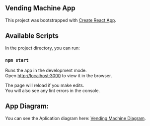 ## Vending Machine App

This project was bootstrapped with [Create React App](https://github.com/facebook/create-react-app).

## Available Scripts

In the project directory, you can run:

### `npm start`

Runs the app in the development mode.<br />
Open [http://localhost:3000](http://localhost:3000) to view it in the browser.

The page will reload if you make edits.<br />
You will also see any lint errors in the console.

## App Diagram:

You can see the Aplication diagram here: [Vending Machine Diagram](https://drive.google.com/file/d/10KYsq53jZApigA6ioMr4GGxssOfvCXb-/view?usp=sharing).
